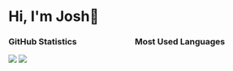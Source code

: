 <h1>Hi, I'm Josh👋</h1>

<h3>GitHub Statistics       Most Used Languages</h3>
<a href="#"><img src="https://github-readme-stats.vercel.app/api?username=joshbker&show_icons=true&count_private=true&include_all_commits=true&hide_title=true&hide_border=true&hide_rank=true&theme=chartreuse-dark&bg_color=00000000"/></a>
<a href="#"><img src="https://github-readme-stats.vercel.app/api/top-langs?username=joshbker&hide_title=true&hide_border=true&layout=compact&theme=chartreuse-dark&bg_color=00000000"/></a>
